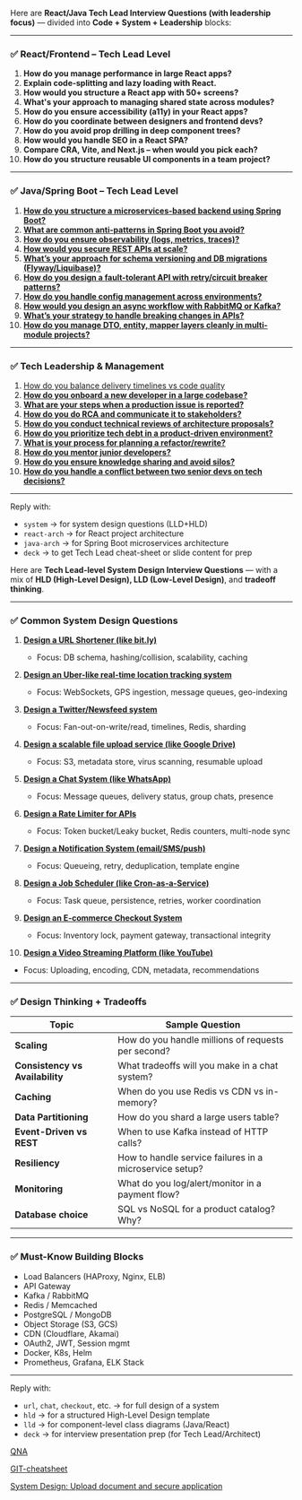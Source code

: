 Here are **React/Java Tech Lead Interview Questions (with leadership focus)** — divided into **Code + System + Leadership** blocks:

---

### ✅ **React/Frontend – Tech Lead Level**

1. **How do you manage performance in large React apps?**
2. **Explain code-splitting and lazy loading with React.**
3. **How would you structure a React app with 50+ screens?**
4. **What's your approach to managing shared state across modules?**
5. **How do you ensure accessibility (a11y) in your React apps?**
6. **How do you coordinate between designers and frontend devs?**
7. **How do you avoid prop drilling in deep component trees?**
8. **How would you handle SEO in a React SPA?**
9. **Compare CRA, Vite, and Next.js – when would you pick each?**
10. **How do you structure reusable UI components in a team project?**

---

### ✅ **Java/Spring Boot – Tech Lead Level**

1. [**How do you structure a microservices-based backend using Spring Boot?**](../tech-lead/java-01.md)
2. [**What are common anti-patterns in Spring Boot you avoid?**](../tech-lead/java-02.md)
3. [**How do you ensure observability (logs, metrics, traces)?**](../tech-lead/java-03.md)
4. [**How would you secure REST APIs at scale?**](../tech-lead/java-04.md)
5. [**What’s your approach for schema versioning and DB migrations (Flyway/Liquibase)?**](../tech-lead/java-05.md)
6. [**How do you design a fault-tolerant API with retry/circuit breaker patterns?**](../tech-lead/java-06.md)
7. [**How do you handle config management across environments?**](../tech-lead/java-07.md)
8. [**How would you design an async workflow with RabbitMQ or Kafka?**](../tech-lead/java-08.md)
9. [**What’s your strategy to handle breaking changes in APIs?**](../tech-lead/java-09.md)
10. [**How do you manage DTO, entity, mapper layers cleanly in multi-module projects?**](../tech-lead/java-10.md)

---

### ✅ **Tech Leadership & Management**

1. [How do you balance delivery timelines vs code quality](../tech-lead/balance-between-delivery-timeline-and-code-quality.md)
2. [**How do you onboard a new developer in a large codebase?**](../tech-lead/01.md)
3. [**What are your steps when a production issue is reported?**](../tech-lead/02.md)
4. [**How do you do RCA and communicate it to stakeholders?**](../tech-lead/03.md)
5. [**How do you conduct technical reviews of architecture proposals?**](../tech-lead/04.md)
6. [**How do you prioritize tech debt in a product-driven environment?**](../tech-lead/05.md)
7. [**What is your process for planning a refactor/rewrite?**](../tech-lead/06.md)
8. [**How do you mentor junior developers?**](../tech-lead/07.md)
9. [**How do you ensure knowledge sharing and avoid silos?**](../tech-lead/08.md)
10. [**How do you handle a conflict between two senior devs on tech decisions?**](../tech-lead/09.md)

---

Reply with:

* `system` → for system design questions (LLD+HLD)
* `react-arch` → for React project architecture
* `java-arch` → for Spring Boot microservices architecture
* `deck` → to get Tech Lead cheat-sheet or slide content for prep



Here are **Tech Lead-level System Design Interview Questions** — with a mix of **HLD (High-Level Design), LLD (Low-Level Design)**, and **tradeoff thinking**.

---

### ✅ **Common System Design Questions**

1. [**Design a URL Shortener (like bit.ly)**](../tech-lead/system-design--design-a-url-shortener-like-bitly.md)

   * Focus: DB schema, hashing/collision, scalability, caching

2. [**Design an Uber-like real-time location tracking system**](../tech-lead/system-design--design-an-uberlike-realtime-location-tracking-system.md)

   * Focus: WebSockets, GPS ingestion, message queues, geo-indexing

3. [**Design a Twitter/Newsfeed system**](../tech-lead/system-design--design-a-twitter-newsfeed-system.md)

   * Focus: Fan-out-on-write/read, timelines, Redis, sharding

4. [**Design a scalable file upload service (like Google Drive)**](../tech-lead/system-design--design-a-scalable-file-upload-service-like-google-drive.md)

   * Focus: S3, metadata store, virus scanning, resumable upload

5. [**Design a Chat System (like WhatsApp)**](../tech-lead/system-design--design-a-chat-system-like-whatsapp.md)

   * Focus: Message queues, delivery status, group chats, presence

6. [**Design a Rate Limiter for APIs**](../tech-lead/system-design--design-a-rate-limiter-for-apis.md)

   * Focus: Token bucket/Leaky bucket, Redis counters, multi-node sync

7. [**Design a Notification System (email/SMS/push)**](../tech-lead/system-design--design-a-notification-system--email-sms-push.md)

   * Focus: Queueing, retry, deduplication, template engine

8. [**Design a Job Scheduler (like Cron-as-a-Service)**](../tech-lead/system-design--design-a-job-scheduler--like-cron-as-a-service.md)

   * Focus: Task queue, persistence, retries, worker coordination

9. [**Design an E-commerce Checkout System**](../tech-lead/system-design--design-an-e-commerce-checkout-system.md)

   * Focus: Inventory lock, payment gateway, transactional integrity

10. [**Design a Video Streaming Platform (like YouTube)**](../tech-lead/system-design--design-a-video-streaming-platform--like-youtube.md)

* Focus: Uploading, encoding, CDN, metadata, recommendations

---

### ✅ **Design Thinking + Tradeoffs**

| Topic                           | Sample Question                                         |
| ------------------------------- | ------------------------------------------------------- |
| **Scaling**                     | How do you handle millions of requests per second?      |
| **Consistency vs Availability** | What tradeoffs will you make in a chat system?          |
| **Caching**                     | When do you use Redis vs CDN vs in-memory?              |
| **Data Partitioning**           | How do you shard a large users table?                   |
| **Event-Driven vs REST**        | When to use Kafka instead of HTTP calls?                |
| **Resiliency**                  | How to handle service failures in a microservice setup? |
| **Monitoring**                  | What do you log/alert/monitor in a payment flow?        |
| **Database choice**             | SQL vs NoSQL for a product catalog? Why?                |

---

### ✅ **Must-Know Building Blocks**

* Load Balancers (HAProxy, Nginx, ELB)
* API Gateway
* Kafka / RabbitMQ
* Redis / Memcached
* PostgreSQL / MongoDB
* Object Storage (S3, GCS)
* CDN (Cloudflare, Akamai)
* OAuth2, JWT, Session mgmt
* Docker, K8s, Helm
* Prometheus, Grafana, ELK Stack

---

Reply with:

* `url`, `chat`, `checkout`, etc. → for full design of a system
* `hld` → for a structured High-Level Design template
* `lld` → for component-level class diagrams (Java/React)
* `deck` → for interview presentation prep (for Tech Lead/Architect)


[QNA](./tech-lead/qna.md)

[GIT-cheatsheet](../tech-lead/git-01.md)

[System Design: Upload document and secure application](../tech-lead/system-design-01.md)